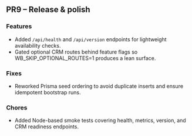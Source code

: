 ## PR9 – Release & polish

### Features
- Added `/api/health` and `/api/version` endpoints for lightweight availability checks.
- Gated optional CRM routes behind feature flags so WB_SKIP_OPTIONAL_ROUTES=1 produces a lean surface.

### Fixes
- Reworked Prisma seed ordering to avoid duplicate inserts and ensure idempotent bootstrap runs.

### Chores
- Added Node-based smoke tests covering health, metrics, version, and CRM readiness endpoints.
